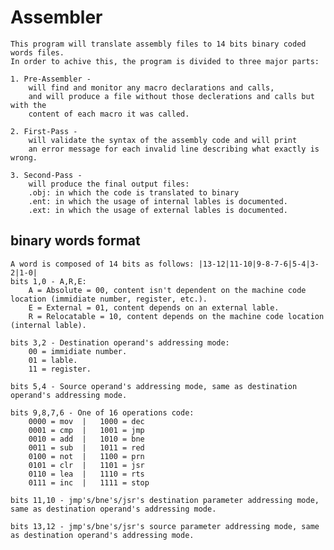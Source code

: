 # Assembler
	This program will translate assembly files to 14 bits binary coded words files.
	In order to achive this, the program is divided to three major parts:
	
	1. Pre-Assembler -
		will find and monitor any macro declarations and calls,
		and will produce a file without those declerations and calls but with the
		content of each macro it was called.
		
	2. First-Pass -
		will validate the syntax of the assembly code and will print
		an error message for each invalid line describing what exactly is wrong.
		
	3. Second-Pass -
		will produce the final output files:
		.obj: in which the code is translated to binary
		.ent: in which the usage of internal lables is documented.
  		.ext: in which the usage of external lables is documented.


## binary words format
	A word is composed of 14 bits as follows: |13-12|11-10|9-8-7-6|5-4|3-2|1-0|
	bits 1,0 - A,R,E:
		A = Absolute = 00, content isn't dependent on the machine code location (immidiate number, register, etc.).
		E = External = 01, content depends on an external lable.
		R = Relocatable = 10, content depends on the machine code location (internal lable).
		
	bits 3,2 - Destination operand's addressing mode:
		00 = immidiate number.
		01 = lable.
		11 = register.
		
	bits 5,4 - Source operand's addressing mode, same as destination operand's addressing mode.
	
	bits 9,8,7,6 - One of 16 operations code:
		0000 = mov	|	1000 = dec
		0001 = cmp	|	1001 = jmp
		0010 = add	|	1010 = bne
		0011 = sub	|	1011 = red
		0100 = not	|	1100 = prn
		0101 = clr	|	1101 = jsr
		0110 = lea	|	1110 = rts
		0111 = inc	|	1111 = stop
		
	bits 11,10 - jmp's/bne's/jsr's destination parameter addressing mode, same as destination operand's addressing mode.
	
	bits 13,12 - jmp's/bne's/jsr's source parameter addressing mode, same as destination operand's addressing mode.
